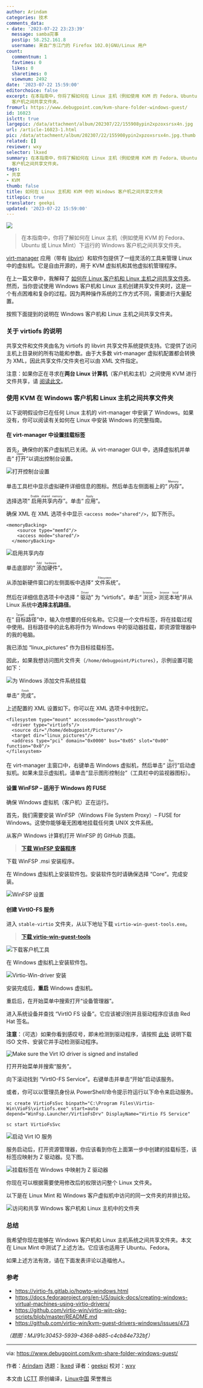 ```yaml
---
author: Arindam
categories: 技术
comments_data:
- date: '2023-07-22 23:23:39'
  message: samba完事
  postip: 58.252.161.8
  username: 来自广东江门的 Firefox 102.0|GNU/Linux 用户
count:
  commentnum: 1
  favtimes: 0
  likes: 0
  sharetimes: 0
  viewnum: 2492
date: '2023-07-22 15:59:00'
editorchoice: false
excerpt: 在本指南中，你将了解如何在 Linux 主机（例如使用 KVM 的 Fedora、Ubuntu 或 Linux Mint）下运行的 Windows
  客户机之间共享文件夹。
fromurl: https://www.debugpoint.com/kvm-share-folder-windows-guest/
id: 16023
islctt: true
largepic: /data/attachment/album/202307/22/155908ypin2xpzoxsrsx4n.jpg
url: /article-16023-1.html
pic: /data/attachment/album/202307/22/155908ypin2xpzoxsrsx4n.jpg.thumb.jpg
related: []
reviewer: wxy
selector: lkxed
summary: 在本指南中，你将了解如何在 Linux 主机（例如使用 KVM 的 Fedora、Ubuntu 或 Linux Mint）下运行的 Windows
  客户机之间共享文件夹。
tags:
- 共享
- KVM
thumb: false
title: 如何在 Linux 主机和 KVM 中的 Windows 客户机之间共享文件夹
titlepic: true
translator: geekpi
updated: '2023-07-22 15:59:00'
---
```


![](/data/attachment/album/202307/22/155908ypin2xpzoxsrsx4n.jpg)



> 
> 在本指南中，你将了解如何在 Linux 主机（例如使用 KVM 的 Fedora、Ubuntu 或 Linux Mint）下运行的 Windows 客户机之间共享文件夹。
> 
> 
> 


[virt-manager](https://virt-manager.org/) 应用（带有 [libvirt](https://libvirt.org/manpages/libvirtd.html)）和软件包提供了一组灵活的工具来管理 Linux 中的虚拟机。它是自由开源的，用于 KVM 虚拟机和其他虚拟机管理程序。


在上一篇文章中，我解释了 [如何在 Linux 客户机和 Linux 主机之间共享文件夹](https://www.debugpoint.com/share-folder-virt-manager/)。然而，当你尝试使用 Windows 客户机和 Linux 主机创建共享文件夹时，这是一个有点困难和复杂的过程。因为两种操作系统的工作方式不同，需要进行大量配置。


按照下面提到的说明在 Windows 客户机和 Linux 主机之间共享文件夹。


### 关于 virtiofs 的说明


共享文件和文件夹由名为 virtiofs 的 libvirt 共享文件系统提供支持。它提供了访问主机上目录树的所有功能和参数。由于大多数 virt-manager 虚拟机配置都会转换为 XML，因此共享文件/文件夹也可以由 XML 文件指定。


注意：如果你正在寻求在**两台 Linux 计算机**（客户机和主机）之间使用 KVM 进行文件共享，请 [阅读此文](https://www.debugpoint.com/share-folder-virt-manager/)。


### 使用 KVM 在 Windows 客户机和 Linux 主机之间共享文件夹


以下说明假设你已在任何 Linux 主机的 virt-manager 中安装了 Windows。如果没有，你可以阅读有关如何在 Linux 中安装 Windows 的完整指南。


#### 在 virt-manager 中设置挂载标签


首先，确保你的客户虚拟机已关闭。从 virt-manager GUI 中，选择虚拟机并单击“<ruby> 打开 <rt>  Open </rt></ruby>”以调出控制台设置。


![打开控制台设置](/data/attachment/album/202307/22/160144l5di1ri15z3r1m16.jpg)


单击工具栏中显示虚拟硬件详细信息的图标。然后单击左侧面板上的“<ruby> 内存 <rt>  Memory </rt></ruby>”。


选择选项“<ruby> 启用共享内存 <rt>  Enable shared memory </rt></ruby>”。单击“<ruby> 应用 <rt>  Apply </rt></ruby>”。


确保 XML 在 XML 选项卡中显示 `<access mode="shared"/>`，如下所示。



```
<memoryBacking>
    <source type="memfd"/>
    <access mode="shared"/>
  </memoryBacking>

```

![启用共享内存](/data/attachment/album/202307/22/160156vo9l8zormqqz19ao.jpg)


单击底部的“<ruby> 添加硬件 <rt>  Add hardware </rt></ruby>”。


从添加新硬件窗口的左侧面板中选择“<ruby> 文件系统 <rt>  Filesystem </rt></ruby>”。


然后在详细信息选项卡中选择 “<ruby> 驱动 <rt>  Driver </rt></ruby>” 为 “virtiofs”。单击“<ruby> 浏览 <rt>  browse </rt></ruby> > <ruby> 浏览本地 <rt>  browse local </rt></ruby>”并从 Linux 系统中**选择主机路径**。


在“<ruby> 目标路径 <rt>  Target path </rt></ruby>”中，输入你想要的任何名称。它只是一个文件标签，将在挂载过程中使用。目标路径中的此名称将作为 Windows 中的驱动器挂载，即资源管理器中的我的电脑。


我已添加 “linux\_pictures” 作为目标挂载标签。


因此，如果我想访问图片文件夹（`/home/debugpoint/Pictures`），示例设置可能如下：


![为 Windows 添加文件系统挂载](/data/attachment/album/202307/22/160208f092xt7mzhkuuhpd.jpg)


单击“<ruby> 完成 <rt>  Finish </rt></ruby>”。


上述配置的 XML 设置如下。你可以在 XML 选项卡中找到它。



```
<filesystem type="mount" accessmode="passthrough">
  <driver type="virtiofs"/>
  <source dir="/home/debugpoint/Pictures"/>
  <target dir="linux_pictures"/>
  <address type="pci" domain="0x0000" bus="0x05" slot="0x00" function="0x0"/>
</filesystem>

```

在 virt-manager 主窗口中，右键单击 Windows 虚拟机，然后单击“<ruby> 运行 <rt>  Run </rt></ruby>”启动虚拟机。如果未显示虚拟机，请单击“显示图形控制台”（工具栏中的监视器图标）。


#### 设置 WinFSP – 适用于 Windows 的 FUSE


确保 Windows 虚拟机（客户机）正在运行。


首先，我们需要安装 WinFSP（Windows File System Proxy）– FUSE for Windows。这使你能够毫无困难地挂载任何类 UNIX 文件系统。


从客户 Windows 计算机打开 WinFSP 的 GitHub 页面。



> 
> **[下载 WinFSP 安装程序](https://github.com/winfsp/winfsp/releases/)**
> 
> 
> 


下载 WinFSP .msi 安装程序。


在 Windows 虚拟机上安装软件包。安装软件包时请确保选择 “Core”。完成安装。


![WinFSP 设置](/data/attachment/album/202307/22/160221j54oncm4g5kccord.jpg)


#### 创建 VirtIO-FS 服务


进入 `stable-virtio` 文件夹，从以下地址下载 `virtio-win-guest-tools.exe`。



> 
> **[下载 virtio-win-guest-tools](https://fedorapeople.org/groups/virt/virtio-win/direct-downloads/)**
> 
> 
> 


![下载客户机工具](/data/attachment/album/202307/22/160233qnjhhw1hl69hh6hh.jpg)


在 Windows 虚拟机上安装软件包。


![Virtio-Win-driver 安装](/data/attachment/album/202307/22/160247kq64a4ug47d6qqz8.jpg)


安装完成后，**重启** Windows 虚拟机。


重启后，在开始菜单中搜索打开“设备管理器”。


进入系统设备并查找 “VirtIO FS 设备”。它应该被识别并且驱动程序应该由 Red Hat 签名。


**注意**：（可选）如果你看到感叹号，即未检测到驱动程序，请按照 [此处](https://virtio-fs.gitlab.io/howto-windows.html) 说明下载 ISO 文件、安装它并手动检测驱动程序。


![Make sure the Virt IO driver is signed and installed](/data/attachment/album/202307/22/160258uvqkrqm0cjklvk8r.jpg)


打开开始菜单并搜索“服务”。


向下滚动找到 “VirtIO-FS Service”。右键单击并单击“开始”启动该服务。


或者，你可以以管理员身份从 PowerShell/命令提示符运行以下命令来启动服务。



```
sc create VirtioFsSvc binpath="C:\Program Files\Virtio-Win\VioFS\virtiofs.exe" start=auto depend="WinFsp.Launcher/VirtioFsDrv" DisplayName="Virtio FS Service"

```


```
sc start VirtioFsSvc

```

![启动 Virt IO 服务](/data/attachment/album/202307/22/160312j868t6fhtt58lox9.jpg)


服务启动后，打开资源管理器，你应该看到你在上面第一步中创建的挂载标签，该标签应映射为 Z 驱动器。见下图。


![挂载标签在 Windows 中映射为 Z 驱动器](/data/attachment/album/202307/22/160328m3jcqg9cltxcg3a3.jpg)


你现在可以根据需要使用修改后的权限访问整个 Linux 文件夹。


以下是在 Linux Mint 和 Windows 客户虚拟机中访问的同一文件夹的并排比较。


![访问和共享 Windows 客户机和 Linux 主机中的文件夹](/data/attachment/album/202307/22/160344cikhafybq7h9oacf.jpg)


### 总结


我希望你现在能够在 Windows 客户机和 Linux 主机系统之间共享文件夹。本文在 Linux Mint 中测试了上述方法。它应该也适用于 Ubuntu、Fedora。


如果上述方法有效，请在下面发表评论以造福他人。


### 参考


* <https://virtio-fs.gitlab.io/howto-windows.html>
* <https://docs.fedoraproject.org/en-US/quick-docs/creating-windows-virtual-machines-using-virtio-drivers/>
* <https://github.com/virtio-win/virtio-win-pkg-scripts/blob/master/README.md>
* <https://github.com/virtio-win/kvm-guest-drivers-windows/issues/473>


*（题图：MJ/91c30453-5939-4368-b885-c4cb84e732bf）*




---


via: <https://www.debugpoint.com/kvm-share-folder-windows-guest/>


作者：[Arindam](https://www.debugpoint.com/author/admin1/) 选题：[lkxed](https://github.com/lkxed/) 译者：[geekpi](https://github.com/geekpi) 校对：[wxy](https://github.com/wxy)


本文由 [LCTT](https://github.com/LCTT/TranslateProject) 原创编译，[Linux中国](https://linux.cn/) 荣誉推出